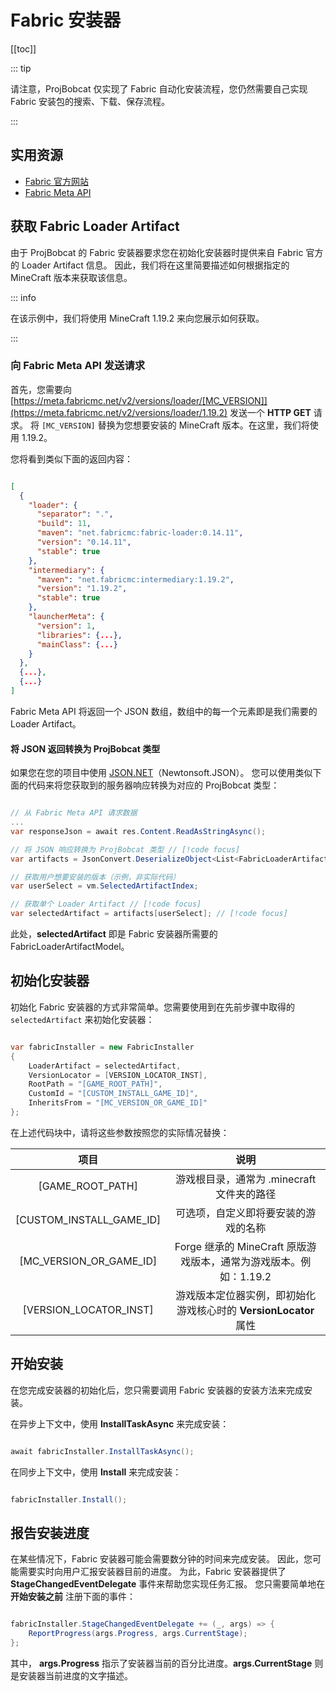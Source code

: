 # Fabric 安装器

[[toc]]

::: tip

请注意，ProjBobcat 仅实现了 Fabric 自动化安装流程，您仍然需要自己实现 Fabric 安装包的搜索、下载、保存流程。

:::

## 实用资源

- [Fabric 官方网站](https://fabricmc.net/)
- [Fabric Meta API](https://meta.fabricmc.net/)

## 获取 Fabric Loader Artifact

由于 ProjBobcat 的 Fabric 安装器要求您在初始化安装器时提供来自 Fabric 官方的 Loader Artifact 信息。
因此，我们将在这里简要描述如何根据指定的 MineCraft 版本来获取该信息。

::: info

在该示例中，我们将使用 MineCraft 1.19.2 来向您展示如何获取。

:::

### 向 Fabric Meta API 发送请求

首先，您需要向 [https://meta.fabricmc.net/v2/versions/loader/[MC_VERSION]](https://meta.fabricmc.net/v2/versions/loader/1.19.2) 发送一个 **HTTP GET** 请求。
将 `[MC_VERSION]` 替换为您想要安装的 MineCraft 版本。在这里，我们将使用 1.19.2。

您将看到类似下面的返回内容：

```json

[
  {
    "loader": {
      "separator": ".",
      "build": 11,
      "maven": "net.fabricmc:fabric-loader:0.14.11",
      "version": "0.14.11",
      "stable": true
    },
    "intermediary": {
      "maven": "net.fabricmc:intermediary:1.19.2",
      "version": "1.19.2",
      "stable": true
    },
    "launcherMeta": {
      "version": 1,
      "libraries": {...},
      "mainClass": {...}
    }
  },
  {...},
  {...}
]

```

Fabric Meta API 将返回一个 JSON 数组，数组中的每一个元素即是我们需要的 Loader Artifact。

#### 将 JSON 返回转换为 ProjBobcat 类型

如果您在您的项目中使用 [JSON.NET](https://www.newtonsoft.com/json)（Newtonsoft.JSON）。
您可以使用类似下面的代码来将您获取到的服务器响应转换为对应的 ProjBobcat 类型：

```c#

// 从 Fabric Meta API 请求数据
...
var responseJson = await res.Content.ReadAsStringAsync();

// 将 JSON 响应转换为 ProjBobcat 类型 // [!code focus]
var artifacts = JsonConvert.DeserializeObject<List<FabricLoaderArtifactModel>>(responseJson); // [!code focus]

// 获取用户想要安装的版本（示例，非实际代码）
var userSelect = vm.SelectedArtifactIndex;

// 获取单个 Loader Artifact // [!code focus]
var selectedArtifact = artifacts[userSelect]; // [!code focus]

```

此处，**selectedArtifact** 即是 Fabric 安装器所需要的 FabricLoaderArtifactModel。

## 初始化安装器

初始化 Fabric 安装器的方式非常简单。您需要使用到在先前步骤中取得的 `selectedArtifact` 来初始化安装器：

```c#

var fabricInstaller = new FabricInstaller
{
    LoaderArtifact = selectedArtifact,
    VersionLocator = [VERSION_LOCATOR_INST],
    RootPath = "[GAME_ROOT_PATH]",
    CustomId = "[CUSTOM_INSTALL_GAME_ID]",
    InheritsFrom = "[MC_VERSION_OR_GAME_ID]"
};

```

在上述代码块中，请将这些参数按照您的实际情况替换：

|                 项目                  |                      说明                       |
|:-----------------------------------:|:---------------------------------------------:|
|          [GAME_ROOT_PATH]           |          游戏根目录，通常为 .minecraft 文件夹的路径          |
|      [CUSTOM_INSTALL_GAME_ID]       |              可选项，自定义即将要安装的游戏的名称               |
|       [MC_VERSION_OR_GAME_ID]       | Forge 继承的 MineCraft 原版游戏版本，通常为游戏版本。例如：1.19.2  |
|       [VERSION_LOCATOR_INST]        |  游戏版本定位器实例，即初始化游戏核心时的 **VersionLocator** 属性   |

## 开始安装

在您完成安装器的初始化后，您只需要调用 Fabric 安装器的安装方法来完成安装。

在异步上下文中，使用 **InstallTaskAsync** 来完成安装：

```c#

await fabricInstaller.InstallTaskAsync();

```

在同步上下文中，使用 **Install** 来完成安装：

```c#

fabricInstaller.Install();

```

## 报告安装进度

在某些情况下，Fabric 安装器可能会需要数分钟的时间来完成安装。
因此，您可能需要实时向用户汇报安装器目前的进度。
为此，Fabric 安装器提供了 **StageChangedEventDelegate** 事件来帮助您实现任务汇报。
您只需要简单地在 **开始安装之前** 注册下面的事件：

```c#

fabricInstaller.StageChangedEventDelegate += (_, args) => {
    ReportProgress(args.Progress, args.CurrentStage);
};

```

其中， **args.Progress** 指示了安装器当前的百分比进度。**args.CurrentStage** 则是安装器当前进度的文字描述。
